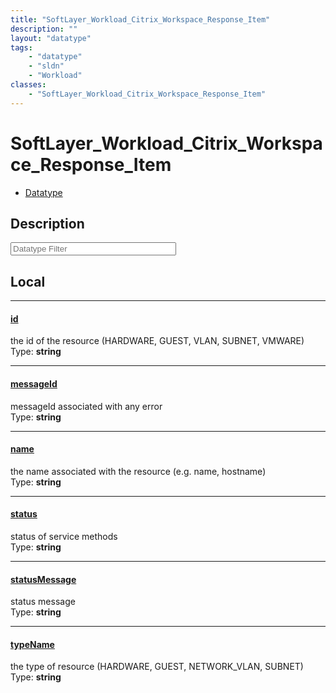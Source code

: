 ```yaml
---
title: "SoftLayer_Workload_Citrix_Workspace_Response_Item"
description: ""
layout: "datatype"
tags:
    - "datatype"
    - "sldn"
    - "Workload"
classes:
    - "SoftLayer_Workload_Citrix_Workspace_Response_Item"
---
```


# SoftLayer_Workload_Citrix_Workspace_Response_Item
<div id='service-datatype'>
    <ul id='sldn-reference-tabs'>
        <li id='datatype'> <a href='/reference/datatypes/SoftLayer_Workload_Citrix_Workspace_Response_Item' >Datatype</a></li>
    </ul>
</div>

## Description 






<!-- Filer BEGIN -->
<div class="view-filters">
        <div class="clearfix">
            <div class="search-input-box">
                <input placeholder="Datatype Filter" onkeyup="titleSearch(inputId='prop-input', divId='properties', elementClass='prop-row')" 
                    type="text" id="prop-input" value="" size="30" maxlength="128" class="form-text">
            </div>
        </div>
</div>
<!-- Filer END -->

<div id="properties" class="content">
<div id="localProperties" class="prop-content" >

## Local
<div class="prop-row">

-----
[id]: #id
#### [id]
the id of the resource (HARDWARE, GUEST, VLAN, SUBNET, VMWARE)  
<span class="type-label">Type: </span>**string**


</div>
<div class="prop-row">

-----
[messageId]: #messageid
#### [messageId]
messageId associated with any error  
<span class="type-label">Type: </span>**string**


</div>
<div class="prop-row">

-----
[name]: #name
#### [name]
the name associated with the resource (e.g. name, hostname)  
<span class="type-label">Type: </span>**string**


</div>
<div class="prop-row">

-----
[status]: #status
#### [status]
status of service methods  
<span class="type-label">Type: </span>**string**


</div>
<div class="prop-row">

-----
[statusMessage]: #statusmessage
#### [statusMessage]
status message  
<span class="type-label">Type: </span>**string**


</div>
<div class="prop-row">

-----
[typeName]: #typename
#### [typeName]
the type of resource (HARDWARE, GUEST, NETWORK_VLAN, SUBNET)  
<span class="type-label">Type: </span>**string**


</div>
</div>
<!-- LOCAL PROPERTY END -->

</div>


